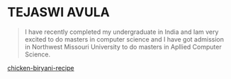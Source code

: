 # TEJASWI AVULA
> I have recently completed my undergraduate in India and Iam very excited to do masters in computer science and I have got admission in Northwest Missouri University to do masters in Apllied Computer Science.

[chicken-biryani-recipe](https://user-images.githubusercontent.com/77764342/106365359-a84e9380-62fa-11eb-9e54-98c113407c7f.jpg)
